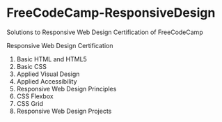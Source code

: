 # FreeCodeCamp-ResponsiveDesign
Solutions to Responsive Web Design Certification of FreeCodeCamp

Responsive Web Design Certification 
1. Basic HTML and HTML5
2. Basic CSS
3. Applied Visual Design
4. Applied Accessibility
5. Responsive Web Design Principles
6. CSS Flexbox
7. CSS Grid
8. Responsive Web Design Projects
